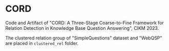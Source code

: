 # CORD

Code and Artifact of "CORD: A Three-Stage Coarse-to-Fine Framework for Relation Detection in Knowledge Base Question Answering", CIKM 2023.

The clustered relation group of "SimpleQuestions" dataset and "WebQSP" are placed in `clustered_rel` folder.